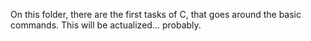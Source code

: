 On this folder, there are the first tasks of C, that goes around the basic commands. This will be actualized... probably.



